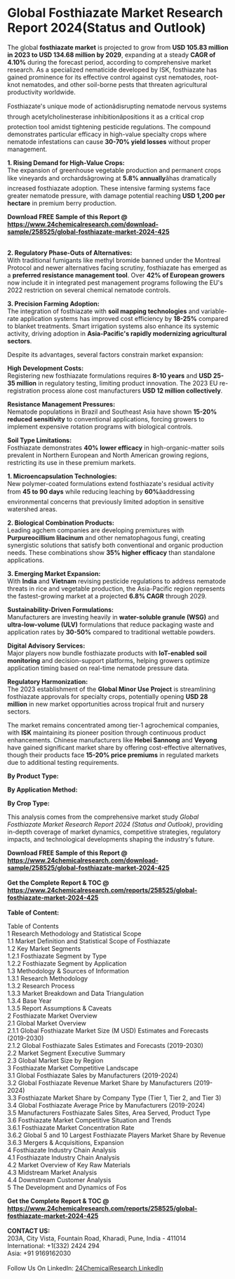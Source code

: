 <h1>Global Fosthiazate Market Research Report 2024(Status and Outlook)</h1><p>The global <strong>fosthiazate market</strong> is projected to grow from <strong>USD 105.83 million in 2023 to USD 134.68 million by 2029</strong>, expanding at a steady <strong>CAGR of 4.10%</strong> during the forecast period, according to comprehensive market research. As a specialized nematicide developed by ISK, fosthiazate has gained prominence for its effective control against cyst nematodes, root-knot nematodes, and other soil-borne pests that threaten agricultural productivity worldwide.</p><p>Fosthiazate's unique mode of actionâdisrupting nematode nervous systems through acetylcholinesterase inhibitionâpositions it as a critical crop protection tool amidst tightening pesticide regulations. The compound demonstrates particular efficacy in high-value specialty crops where nematode infestations can cause <strong>30-70% yield losses</strong> without proper management.</p><p><strong>1. Rising Demand for High-Value Crops:</strong><br>
The expansion of greenhouse vegetable production and permanent crops like vineyards and orchardsâgrowing at <strong>5.8% annually</strong>âhas dramatically increased fosthiazate adoption. These intensive farming systems face greater nematode pressure, with damage potential reaching <strong>USD 1,200 per hectare</strong> in premium berry production.</p><div><b>Download FREE Sample of this Report @ 
            <a href="https://www.24chemicalresearch.com/download-sample/258525/global-fosthiazate-market-2024-425">
            https://www.24chemicalresearch.com/download-sample/258525/global-fosthiazate-market-2024-425</a></b></div><br><p><strong>2. Regulatory Phase-Outs of Alternatives:</strong><br>
With traditional fumigants like methyl bromide banned under the Montreal Protocol and newer alternatives facing scrutiny, fosthiazate has emerged as a <strong>preferred resistance management tool</strong>. Over <strong>42% of European growers</strong> now include it in integrated pest management programs following the EU's 2022 restriction on several chemical nematode controls.</p><p><strong>3. Precision Farming Adoption:</strong><br>
The integration of fosthiazate with <strong>soil mapping technologies</strong> and variable-rate application systems has improved cost efficiency by <strong>18-25%</strong> compared to blanket treatments. Smart irrigation systems also enhance its systemic activity, driving adoption in <strong>Asia-Pacific's rapidly modernizing agricultural sectors</strong>.</p><p>Despite its advantages, several factors constrain market expansion:</p><p><strong>High Development Costs:</strong><br>
	Registering new fosthiazate formulations requires <strong>8-10 years</strong> and <strong>USD 25-35 million</strong> in regulatory testing, limiting product innovation. The 2023 EU re-registration process alone cost manufacturers <strong>USD 12 million collectively</strong>.</p><p><strong>Resistance Management Pressures:</strong><br>
	Nematode populations in Brazil and Southeast Asia have shown <strong>15-20% reduced sensitivity</strong> to conventional applications, forcing growers to implement expensive rotation programs with biological controls.</p><p><strong>Soil Type Limitations:</strong><br>
	Fosthiazate demonstrates <strong>40% lower efficacy</strong> in high-organic-matter soils prevalent in Northern European and North American growing regions, restricting its use in these premium markets.</p><p><strong>1. Microencapsulation Technologies:</strong><br>
New polymer-coated formulations extend fosthiazate's residual activity from <strong>45 to 90 days</strong> while reducing leaching by <strong>60%</strong>âaddressing environmental concerns that previously limited adoption in sensitive watershed areas.</p><p><strong>2. Biological Combination Products:</strong><br>
Leading agchem companies are developing premixtures with <strong>Purpureocillium lilacinum</strong> and other nematophagous fungi, creating synergistic solutions that satisfy both conventional and organic production needs. These combinations show <strong>35% higher efficacy</strong> than standalone applications.</p><p><strong>3. Emerging Market Expansion:</strong><br>
With <strong>India</strong> and <strong>Vietnam</strong> revising pesticide regulations to address nematode threats in rice and vegetable production, the Asia-Pacific region represents the fastest-growing market at a projected <strong>6.8% CAGR</strong> through 2029.</p><p><strong>Sustainability-Driven Formulations:</strong><br>
	Manufacturers are investing heavily in <strong>water-soluble granule (WSG)</strong> and <strong>ultra-low-volume (ULV)</strong> formulations that reduce packaging waste and application rates by <strong>30-50%</strong> compared to traditional wettable powders.</p><p><strong>Digital Advisory Services:</strong><br>
	Major players now bundle fosthiazate products with <strong>IoT-enabled soil monitoring</strong> and decision-support platforms, helping growers optimize application timing based on real-time nematode pressure data.</p><p><strong>Regulatory Harmonization:</strong><br>
	The 2023 establishment of the <strong>Global Minor Use Project</strong> is streamlining fosthiazate approvals for specialty crops, potentially opening <strong>USD 28 million</strong> in new market opportunities across tropical fruit and nursery sectors.</p><p>The market remains concentrated among tier-1 agrochemical companies, with <strong>ISK</strong> maintaining its pioneer position through continuous product enhancements. Chinese manufacturers like <strong>Hebei Sannong</strong> and <strong>Veyong</strong> have gained significant market share by offering cost-effective alternatives, though their products face <strong>15-20% price premiums</strong> in regulated markets due to additional testing requirements.</p><p><strong>By Product Type:</strong></p><p><strong>By Application Method:</strong></p><p><strong>By Crop Type:</strong></p><p>This analysis comes from the comprehensive market study <em>Global Fosthiazate Market Research Report 2024 (Status and Outlook)</em>, providing in-depth coverage of market dynamics, competitive strategies, regulatory impacts, and technological developments shaping the industry's future.</p><div><b>Download FREE Sample of this Report @ 
            <a href="https://www.24chemicalresearch.com/download-sample/258525/global-fosthiazate-market-2024-425">
            https://www.24chemicalresearch.com/download-sample/258525/global-fosthiazate-market-2024-425</a></b></div><br><div><b>Get the Complete Report & TOC @ 
            <a href="https://www.24chemicalresearch.com/reports/258525/global-fosthiazate-market-2024-425">
            https://www.24chemicalresearch.com/reports/258525/global-fosthiazate-market-2024-425</a></b></div><br>
            <b>Table of Content:</b><p>Table of Contents<br />
1 Research Methodology and Statistical Scope<br />
1.1 Market Definition and Statistical Scope of Fosthiazate<br />
1.2 Key Market Segments<br />
1.2.1 Fosthiazate Segment by Type<br />
1.2.2 Fosthiazate Segment by Application<br />
1.3 Methodology & Sources of Information<br />
1.3.1 Research Methodology<br />
1.3.2 Research Process<br />
1.3.3 Market Breakdown and Data Triangulation<br />
1.3.4 Base Year<br />
1.3.5 Report Assumptions & Caveats<br />
2 Fosthiazate Market Overview<br />
2.1 Global Market Overview<br />
2.1.1 Global Fosthiazate Market Size (M USD) Estimates and Forecasts (2019-2030)<br />
2.1.2 Global Fosthiazate Sales Estimates and Forecasts (2019-2030)<br />
2.2 Market Segment Executive Summary<br />
2.3 Global Market Size by Region<br />
3 Fosthiazate Market Competitive Landscape<br />
3.1 Global Fosthiazate Sales by Manufacturers (2019-2024)<br />
3.2 Global Fosthiazate Revenue Market Share by Manufacturers (2019-2024)<br />
3.3 Fosthiazate Market Share by Company Type (Tier 1, Tier 2, and Tier 3)<br />
3.4 Global Fosthiazate Average Price by Manufacturers (2019-2024)<br />
3.5 Manufacturers Fosthiazate Sales Sites, Area Served, Product Type<br />
3.6 Fosthiazate Market Competitive Situation and Trends<br />
3.6.1 Fosthiazate Market Concentration Rate<br />
3.6.2 Global 5 and 10 Largest Fosthiazate Players Market Share by Revenue<br />
3.6.3 Mergers & Acquisitions, Expansion<br />
4 Fosthiazate Industry Chain Analysis<br />
4.1 Fosthiazate Industry Chain Analysis<br />
4.2 Market Overview of Key Raw Materials<br />
4.3 Midstream Market Analysis<br />
4.4 Downstream Customer Analysis<br />
5 The Development and Dynamics of Fos</p><div><b>Get the Complete Report & TOC @ 
            <a href="https://www.24chemicalresearch.com/reports/258525/global-fosthiazate-market-2024-425">
            https://www.24chemicalresearch.com/reports/258525/global-fosthiazate-market-2024-425</a></b></div><br><b>CONTACT US:</b><br>
            203A, City Vista, Fountain Road, Kharadi, Pune, India - 411014<br>
            International: +1(332) 2424 294<br>
            Asia: +91 9169162030 <br><br>
            Follow Us On LinkedIn: <a href="https://www.linkedin.com/company/24chemicalresearch/">24ChemicalResearch LinkedIn</a>